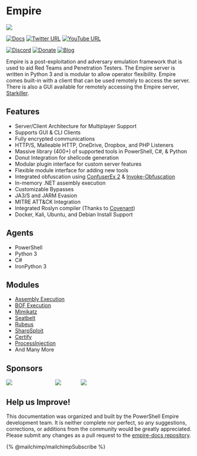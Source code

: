 # Empire

![](https://user-images.githubusercontent.com/20302208/70022749-1ad2b080-154a-11ea-9d8c-1b42632fd9f9.jpg)

&#x20;                                          [![Docs](https://img.shields.io/badge/Wiki-Docs-green?style=plastic\&logo=wikipedia)](https://bc-security.gitbook.io/empire-wiki/) [![Twitter URL](https://img.shields.io/twitter/follow/BCSecurity1?style=plastic\&logo=twitter)](https://twitter.com/BCSecurity1) [![YouTube URL](https://img.shields.io/youtube/channel/views/UCIV4xSntF1h1bvFt8SUfzZg?style=plastic\&logo=youtube)](https://www.youtube.com/channel/UCIV4xSntF1h1bvFt8SUfzZg)

&#x20;                                          [![Discord](https://img.shields.io/discord/716165691383873536?style=plastic\&logo=discord)](https://discord.gg/P8PZPyf) [![Donate](https://img.shields.io/badge/Donate-Sponsor-blue?style=plastic\&logo=github)](https://github.com/sponsors/BC-SECURITY) [![Blog](https://img.shields.io/badge/Blog-Read%20me-orange?style=plastic\&logo=wordpress)](https://www.bc-security.org/blog)

Empire is a post-exploitation and adversary emulation framework that is used to aid Red Teams and Penetration Testers. The Empire server is written in Python 3 and is modular to allow operator flexibility. Empire comes built-in with a client that can be used remotely to access the server. There is also a GUI available for remotely accessing the Empire server, [Starkiller](https://github.com/BC-SECURITY/Starkiller).

## Features

* Server/Client Architecture for Multiplayer Support
* Supports GUI & CLI Clients
* Fully encrypted communications
* HTTP/S, Malleable HTTP, OneDrive, Dropbox, and PHP Listeners
* Massive library (400+) of supported tools in PowerShell, C#, & Python
* Donut Integration for shellcode generation
* Modular plugin interface for custom server features
* Flexible module interface for adding new tools
* Integrated obfuscation using [ConfuserEx 2](https://github.com/mkaring/ConfuserEx) & [Invoke-Obfuscation](https://github.com/danielbohannon/Invoke-Obfuscation)
* In-memory .NET assembly execution
* Customizable Bypasses
* JA3/S and JARM Evasion
* MITRE ATT\&CK Integration
* Integrated Roslyn compiler (Thanks to [Covenant](https://github.com/cobbr/Covenant))
* Docker, Kali, Ubuntu, and Debian Install Support

## Agents

* PowerShell
* Python 3
* C#
* IronPython 3

## Modules

* [Assembly Execution](https://github.com/BC-SECURITY/Empire/blob/master/empire/server/data/module\_source/code\_execution/Invoke-Assembly.ps1)
* [BOF Execution](https://github.com/airbus-cert/Invoke-Bof)
* [Mimikatz](https://github.com/gentilkiwi/mimikatz)
* [Seatbelt](https://github.com/GhostPack/Seatbelt)
* [Rubeus](https://github.com/GhostPack/Rubeus)
* [SharpSploit](https://github.com/cobbr/SharpSploit)
* [Certify](https://github.com/GhostPack/Certify)
* [ProcessInjection](https://github.com/3xpl01tc0d3r/ProcessInjection)
* And Many More

## Sponsors

[![](https://user-images.githubusercontent.com/20302208/185247407-46b00d46-0468-4600-9c0d-4efeedc38b3b.png)](https://www.kali.org/)       [<img src="https://user-images.githubusercontent.com/20302208/185246508-56f4f574-5a06-4a2c-ac62-320922588dcf.png" alt="" data-size="original">](https://www.sans.org/cyber-security-courses/red-team-operations-adversary-emulation/)       [![](https://user-images.githubusercontent.com/20302208/113086242-219d2200-9196-11eb-8c91-84f19c646873.png)](https://kovert.no/)      [![](https://user-images.githubusercontent.com/20302208/204408902-3e6b1172-c945-4b29-94ef-226384d48231.png)](https://www.cybrary.it/)

## Help us Improve!

This documentation was organized and built by the PowerShell Empire development team. It is neither complete nor perfect, so any suggestions, corrections, or additions from the community would be greatly appreciated. Please submit any changes as a pull request to the [empire-docs repository](https://github.com/BC-SECURITY/empire-docs).

{% @mailchimp/mailchimpSubscribe %}
